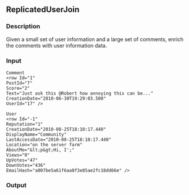 ## ReplicatedUserJoin
### Description
Given a small set of user information and a large set of comments, enrich the
comments with user information data.


### Input
```
Comment
<row Id="1" 
PostId="7" 
Score="2" 
Text="Just ask this @Robert how annoying this can be..." 
CreationDate="2010-06-30T19:29:03.500" 
UserId="17" />

User
<row Id="-1" 
Reputation="1" 
CreationDate="2010-08-25T18:10:17.440" 
DisplayName="Community" 
LastAccessDate="2010-08-25T18:10:17.440" 
Location="on the server farm" 
AboutMe="&lt;p&gt;Hi, I';" 
Views="0" 
UpVotes="47" 
DownVotes="436" 
EmailHash="a007be5a61f6aa8f3e85ae2fc18dd66e" />
```
### Output
```

```

